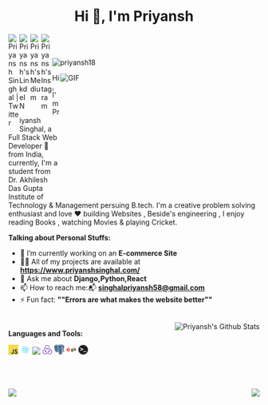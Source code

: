 <h1 align="center">Hi 👋, I'm Priyansh</h1>

  <a href="https://twitter.com/18_priyansh">
    <img align="left" alt="Priyansh Singhal | Twitter" width="22px" src="https://cdn.jsdelivr.net/npm/simple-icons@v3/icons/twitter.svg" />
  </a>
  <a href="https://www.linkedin.com/in/priyanshsinghal/">
    <img align="left" alt="Priyansh's LinkdeIN" width="22px" src="https://cdn.jsdelivr.net/npm/simple-icons@v3/icons/linkedin.svg" />
  </a>
  <a href="https://medium.com/@singhalpriyansh58">
    <img align="left" alt="Priyansh's Medium" width="22px" src="https://cdn.jsdelivr.net/npm/simple-icons@v3/icons/medium.svg" />
  </a>
  <a href="https://www.instagram.com/18_priyansh/">
    <img align="left" alt="Priyansh's Instagram" width="22px" src="https://cdn.jsdelivr.net/npm/simple-icons@v3/icons/instagram.svg" />
  </a>

<br />
<br />

<p align="left"> <img src="https://komarev.com/ghpvc/?username=priyansh18" alt="priyansh18" /> </p>

<img align="right" height="250" width="400" alt="GIF" src="https://miro.medium.com/max/1360/1*IRGHmiGsa16stedQvIaZfw.gif" />


Hi, I'm Priyansh Singhal, a Full Stack Web Developer 🚀 from India, currently, I'm a student from Dr. Akhilesh Das Gupta Institute of Technology & Management persuing B.tech. I'm a creative problem solving enthusiast and love ❤️ building Websites , Beside's engineering , I enjoy reading Books , watching Movies & playing Cricket.


**Talking about Personal Stuffs:**

- 🔭 I’m currently working on an **E-commerce Site**
- 👨‍💻 All of my projects are available at **https://www.priyanshsinghal.com/**
- 💬 Ask me about **Django,Python,React**
- 📫 How to reach me:📬 **singhalpriyansh58@gmail.com**
- ⚡ Fun fact: **""Errors are what makes the website better""**

<br /> 
<img align="right" alt="Priyansh's Github Stats" src="https://github-readme-stats.vercel.app/api?username=priyansh18&show_icons=true&hide_border=true" />

**Languages and Tools:**  

<code><img height="20" src="https://raw.githubusercontent.com/github/explore/80688e429a7d4ef2fca1e82350fe8e3517d3494d/topics/javascript/javascript.png"></code>
<code><img height="20" src="https://raw.githubusercontent.com/github/explore/80688e429a7d4ef2fca1e82350fe8e3517d3494d/topics/react/react.png"></code>
<code><img height="20" src="https://static.djangoproject.com/img/logos/django-logo-positive.png"></code>
<code><img height="20" src="https://raw.githubusercontent.com/github/explore/80688e429a7d4ef2fca1e82350fe8e3517d3494d/topics/redux/redux.png"></code>
<code><img height="20" src="https://raw.githubusercontent.com/github/explore/80688e429a7d4ef2fca1e82350fe8e3517d3494d/topics/postgresql/postgresql.png"></code>
<code><img height="20" src="https://raw.githubusercontent.com/github/explore/80688e429a7d4ef2fca1e82350fe8e3517d3494d/topics/git/git.png"></code>
<code><img height="20" src="https://raw.githubusercontent.com/github/explore/80688e429a7d4ef2fca1e82350fe8e3517d3494d/topics/terminal/terminal.png"></code>


<br />
<br />
<br />



<img align="right" src="https://github-readme-stats.vercel.app/api/top-langs/?username=priyansh18&hide_title=true&hide_border=true&layout=compact&bg_color=0,73FA79,73FDFF,D783FF&theme=graywhite" />
<img align="centre" src="https://github-profile-trophy.vercel.app/?username=priyansh18&column=7&theme=onedark" />

